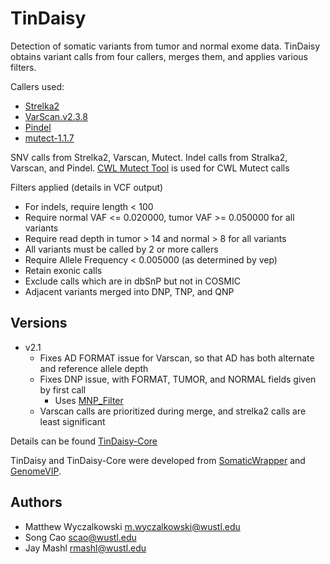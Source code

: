# TinDaisy

Detection of somatic variants from tumor and normal exome data.  TinDaisy
obtains variant calls from four callers, merges them, and applies various filters.

Callers used:

* [Strelka2](https://github.com/Illumina/strelka.git)
* [VarScan.v2.3.8](http://varscan.sourceforge.net/)
* [Pindel](https://github.com/ding-lab/pindel.git)
* [mutect-1.1.7](https://github.com/broadinstitute/mutect)

SNV calls from Strelka2, Varscan, Mutect. Indel calls from Stralka2, Varscan, and Pindel.
[CWL Mutect Tool](https://github.com/mwyczalkowski/mutect-tool) is used for CWL Mutect calls

Filters applied (details in VCF output)
* For indels, require length < 100
* Require normal VAF <= 0.020000, tumor VAF >= 0.050000 for all variants
* Require read depth in tumor > 14 and normal > 8 for all variants
* All variants must be called by 2 or more callers
* Require Allele Frequency < 0.005000 (as determined by vep) 
* Retain exonic calls
* Exclude calls which are in dbSnP but not in COSMIC
* Adjacent variants merged into DNP, TNP, and QNP 

## Versions

* v2.1
  * Fixes AD FORMAT issue for Varscan, so that AD has both alternate and reference allele depth
  * Fixes DNP issue, with FORMAT, TUMOR, and NORMAL fields given by first call
    * Uses [MNP_Filter](https://github.com/ding-lab/mnp_filter)
  * Varscan calls are prioritized during merge, and strelka2 calls are least significant


Details can be found [TinDaisy-Core](https://github.com/ding-lab/TinDaisy-Core)

TinDaisy and TinDaisy-Core were developed from [SomaticWrapper](https://github.com/ding-lab/somaticwrapper) and [GenomeVIP](https://genomevip.readthedocs.io/).  

## Authors

* Matthew Wyczalkowski <m.wyczalkowski@wustl.edu>
* Song Cao <scao@wustl.edu>
* Jay Mashl <rmashl@wustl.edu>
